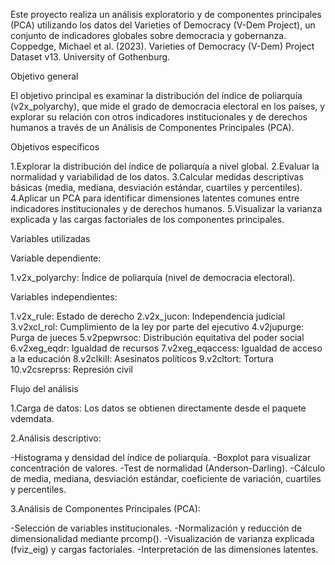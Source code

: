 Este proyecto realiza un análisis exploratorio y de componentes principales (PCA) utilizando los datos del Varieties of Democracy (V-Dem Project), un conjunto de indicadores globales sobre democracia y gobernanza. Coppedge, Michael et al. (2023). Varieties of Democracy (V-Dem) Project Dataset v13. University of Gothenburg.

Objetivo general

El objetivo principal es examinar la distribución del índice de poliarquía (v2x_polyarchy), que mide el grado de democracia electoral en los países, y explorar su relación con otros indicadores institucionales y de derechos humanos a través de un Análisis de Componentes Principales (PCA).

Objetivos específicos

1.Explorar la distribución del índice de poliarquía a nivel global.
2.Evaluar la normalidad y variabilidad de los datos.
3.Calcular medidas descriptivas básicas (media, mediana, desviación estándar, cuartiles y percentiles).
4.Aplicar un PCA para identificar dimensiones latentes comunes entre indicadores institucionales y de derechos humanos.
5.Visualizar la varianza explicada y las cargas factoriales de los componentes principales.

Variables utilizadas

Variable dependiente:

1.v2x_polyarchy: Índice de poliarquía (nivel de democracia electoral).

Variables independientes:

1.v2x_rule: Estado de derecho
2.v2x_jucon: Independencia judicial
3.v2xcl_rol: Cumplimiento de la ley por parte del ejecutivo
4.v2jupurge: Purga de jueces
5.v2pepwrsoc: Distribución equitativa del poder social
6.v2xeg_eqdr: Igualdad de recursos
7.v2xeg_eqaccess: Igualdad de acceso a la educación
8.v2clkill: Asesinatos políticos
9.v2cltort: Tortura
10.v2csreprss: Represión civil


Flujo del análisis

1.Carga de datos:
Los datos se obtienen directamente desde el paquete vdemdata.

2.Análisis descriptivo:

-Histograma y densidad del índice de poliarquía.
-Boxplot para visualizar concentración de valores.
-Test de normalidad (Anderson-Darling).
-Cálculo de media, mediana, desviación estándar, coeficiente de variación, cuartiles y percentiles.

3.Análisis de Componentes Principales (PCA):

-Selección de variables institucionales.
-Normalización y reducción de dimensionalidad mediante prcomp().
-Visualización de varianza explicada (fviz_eig) y cargas factoriales.
-Interpretación de las dimensiones latentes.
